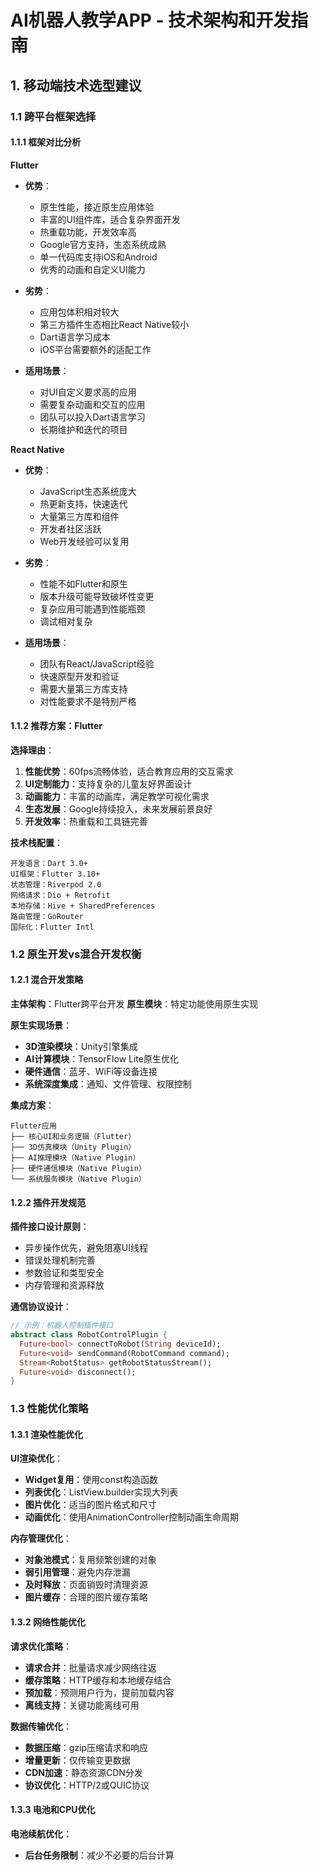 # AI机器人教学APP - 技术架构和开发指南

## 1. 移动端技术选型建议

### 1.1 跨平台框架选择

#### 1.1.1 框架对比分析

**Flutter**
- **优势**：
  - 原生性能，接近原生应用体验
  - 丰富的UI组件库，适合复杂界面开发
  - 热重载功能，开发效率高
  - Google官方支持，生态系统成熟
  - 单一代码库支持iOS和Android
  - 优秀的动画和自定义UI能力

- **劣势**：
  - 应用包体积相对较大
  - 第三方插件生态相比React Native较小
  - Dart语言学习成本
  - iOS平台需要额外的适配工作

- **适用场景**：
  - 对UI自定义要求高的应用
  - 需要复杂动画和交互的应用
  - 团队可以投入Dart语言学习
  - 长期维护和迭代的项目

**React Native**
- **优势**：
  - JavaScript生态系统庞大
  - 热更新支持，快速迭代
  - 大量第三方库和组件
  - 开发者社区活跃
  - Web开发经验可以复用

- **劣势**：
  - 性能不如Flutter和原生
  - 版本升级可能导致破坏性变更
  - 复杂应用可能遇到性能瓶颈
  - 调试相对复杂

- **适用场景**：
  - 团队有React/JavaScript经验
  - 快速原型开发和验证
  - 需要大量第三方库支持
  - 对性能要求不是特别严格

#### 1.1.2 推荐方案：Flutter

**选择理由**：
1. **性能优势**：60fps流畅体验，适合教育应用的交互需求
2. **UI定制能力**：支持复杂的儿童友好界面设计
3. **动画能力**：丰富的动画库，满足教学可视化需求
4. **生态发展**：Google持续投入，未来发展前景良好
5. **开发效率**：热重载和工具链完善

**技术栈配置**：
```
开发语言：Dart 3.0+
UI框架：Flutter 3.10+
状态管理：Riverpod 2.0
网络请求：Dio + Retrofit
本地存储：Hive + SharedPreferences
路由管理：GoRouter
国际化：Flutter Intl
```

### 1.2 原生开发vs混合开发权衡

#### 1.2.1 混合开发策略

**主体架构**：Flutter跨平台开发
**原生模块**：特定功能使用原生实现

**原生实现场景**：
- **3D渲染模块**：Unity引擎集成
- **AI计算模块**：TensorFlow Lite原生优化
- **硬件通信**：蓝牙、WiFi等设备连接
- **系统深度集成**：通知、文件管理、权限控制

**集成方案**：
```
Flutter应用
├── 核心UI和业务逻辑（Flutter）
├── 3D仿真模块（Unity Plugin）
├── AI推理模块（Native Plugin）
├── 硬件通信模块（Native Plugin）
└── 系统服务模块（Native Plugin）
```

#### 1.2.2 插件开发规范

**插件接口设计原则**：
- 异步操作优先，避免阻塞UI线程
- 错误处理机制完善
- 参数验证和类型安全
- 内存管理和资源释放

**通信协议设计**：
```dart
// 示例：机器人控制插件接口
abstract class RobotControlPlugin {
  Future<bool> connectToRobot(String deviceId);
  Future<void> sendCommand(RobotCommand command);
  Stream<RobotStatus> getRobotStatusStream();
  Future<void> disconnect();
}
```

### 1.3 性能优化策略

#### 1.3.1 渲染性能优化

**UI渲染优化**：
- **Widget复用**：使用const构造函数
- **列表优化**：ListView.builder实现大列表
- **图片优化**：适当的图片格式和尺寸
- **动画优化**：使用AnimationController控制动画生命周期

**内存管理优化**：
- **对象池模式**：复用频繁创建的对象
- **弱引用管理**：避免内存泄漏
- **及时释放**：页面销毁时清理资源
- **图片缓存**：合理的图片缓存策略

#### 1.3.2 网络性能优化

**请求优化策略**：
- **请求合并**：批量请求减少网络往返
- **缓存策略**：HTTP缓存和本地缓存结合
- **预加载**：预测用户行为，提前加载内容
- **离线支持**：关键功能离线可用

**数据传输优化**：
- **数据压缩**：gzip压缩请求和响应
- **增量更新**：仅传输变更数据
- **CDN加速**：静态资源CDN分发
- **协议优化**：HTTP/2或QUIC协议

#### 1.3.3 电池和CPU优化

**电池续航优化**：
- **后台任务限制**：减少不必要的后台计算
